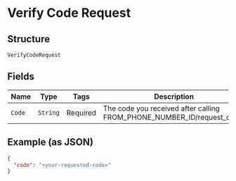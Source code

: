 
# Verify Code Request

## Structure

`VerifyCodeRequest`

## Fields

| Name | Type | Tags | Description | Getter | Setter |
|  --- | --- | --- | --- | --- | --- |
| `Code` | `String` | Required | The code you received after calling FROM_PHONE_NUMBER_ID/request_code. | String getCode() | setCode(String code) |

## Example (as JSON)

```json
{
  "code": "<your-requested-code>"
}
```

